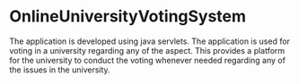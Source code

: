 # OnlineUniversityVotingSystem
The application is developed using java servlets. The application is used for voting in a university regarding any of the aspect. This provides a platform for the university to conduct the voting whenever needed regarding any of the issues in the university.
